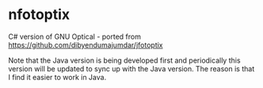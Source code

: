 # nfotoptix

C# version of GNU Optical - ported from https://github.com/dibyendumajumdar/jfotoptix

Note that the Java version is being developed first and periodically this version will be updated to sync up with the Java version. The reason is that I find it easier to work in Java.
